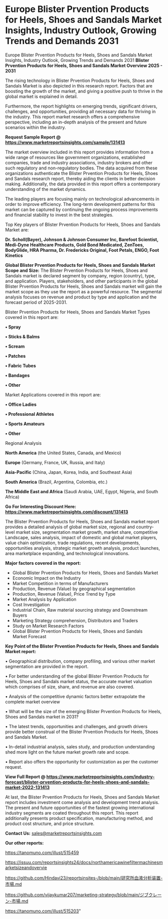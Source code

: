 # Europe Blister Prvention Products for Heels, Shoes and Sandals Market Insights, Industry Outlook, Growing Trends and Demands 2031
Europe Blister Prvention Products for Heels, Shoes and Sandals Market Insights, Industry Outlook, Growing Trends and Demands 2031
<Strong> Blister Prvention Products for Heels, Shoes and Sandals Market Overview 2025 - 2031</strong>

The rising technology in Blister Prvention Products for Heels, Shoes and Sandals Market is also depicted in this research report. Factors that are boosting the growth of the market, and giving a positive push to thrive in the global market is explained in detail.

Furthermore, the report highlights on emerging trends, significant drivers, challenges, and opportunities, providing all necessary data for thriving in the industry. This report market research offers a comprehensive perspective, including an in-depth analysis of the present and future scenarios within the industry.

<strong>Request Sample Report @ <a href=https://www.marketreportsinsights.com/sample/131413>https://www.marketreportsinsights.com/sample/131413</a></strong>

The market overview included in this report provides information from a wide range of resources like government organizations, established companies, trade and industry associations, industry brokers and other such regulatory and non-regulatory bodies. The data acquired from these organizations authenticate the Blister Prvention Products for Heels, Shoes and Sandals research report, thereby aiding the clients in better decision making. Additionally, the data provided in this report offers a contemporary understanding of the market dynamics.

The leading players are focusing mainly on technological advancements in order to improve efficiency. The long-term development patterns for this market can be captured by continuing the ongoing process improvements and financial stability to invest in the best strategies.

Top Key players of Blister Prvention Products for Heels, Shoes and Sandals Market are:

<strong>Dr. Scholl(Bayer), Johnson & Johnson Consumer Inc, Barefoot Scientist, Medi-Dyne Healthcare Products, Gold Bond Medicated, ZenToes, BodyGlide, HRA Pharma, Dr. Fredericks Original, Foot Petals, ENGO, Foot Kinetics</strong>

<strong><b>Global Blister Prvention Products for Heels, Shoes and Sandals Market Scope and Size:</b></strong>
The Blister Prvention Products for Heels, Shoes and Sandals market is declared segment by company, region (country), type, and application. Players, stakeholders, and other participants in the global Blister Prvention Products for Heels, Shoes and Sandals market will gain the market scope as they use the report as a powerful resource. The segmental analysis focuses on revenue and product by type and application and the forecast period of 2025-2031.

Blister Prvention Products for Heels, Shoes and Sandals Market Types covered in this report are:

<strong>• Spray

• Sticks & Balms

• Scream

• Patches

• Fabric Tubes

• Bandages

• Other</strong>

Market Applications covered in this report are:

<strong>• Office Ladies

• Professional Athletes

• Sports Amateurs

• Other</strong> 

Regional Analysis

<strong>North America</strong> (the United States, Canada, and Mexico)

<strong>Europe</strong> (Germany, France, UK, Russia, and Italy)

<strong>Asia-Pacific</strong> (China, Japan, Korea, India, and Southeast Asia)

<strong>South America</strong> (Brazil, Argentina, Colombia, etc.)

<strong>The Middle East and Africa</strong> (Saudi Arabia, UAE, Egypt, Nigeria, and South Africa)

<strong>Go For Interesting Discount Here: <a href=https://www.marketreportsinsights.com/discount/131413>https://www.marketreportsinsights.com/discount/131413</a></strong>

The Blister Prvention Products for Heels, Shoes and Sandals market report provides a detailed analysis of global market size, regional and country-level market size, segmentation market growth, market share, competitive Landscape, sales analysis, impact of domestic and global market players, value chain optimization, trade regulations, recent developments, opportunities analysis, strategic market growth analysis, product launches, area marketplace expanding, and technological innovations.

<strong><b>Major factors covered in the report:</b></strong>
<ul>
  <li>Global Blister Prvention Products for Heels, Shoes and Sandals Market </li>
  <li>Economic Impact on the Industry</li>
  <li>Market Competition in terms of Manufacturers</li>
  <li>Production, Revenue (Value) by geographical segmentation</li>
  <li>Production, Revenue (Value), Price Trend by Type</li>
  <li>Market Analysis by Application</li>
  <li>Cost Investigation</li>
  <li>Industrial Chain, Raw material sourcing strategy and Downstream Buyers</li>
  <li>Marketing Strategy comprehension, Distributors and Traders</li>
  <li>Study on Market Research Factors</li>
  <li>Global Blister Prvention Products for Heels, Shoes and Sandals Market Forecast</li>
</ul>

<strong><b>Key Point of the Blister Prvention Products for Heels, Shoes and Sandals Market report:</b></strong>

• Geographical distribution, company profiling, and various other market segmentation are provided in the report.

• For better understanding of the global Blister Prvention Products for Heels, Shoes and Sandals market status, the accurate market valuation which comprises of size, share, and revenue are also covered.

• Analysis of the competitive dynamic factors better extrapolate the complete market overview

• What will be the size of the emerging Blister Prvention Products for Heels, Shoes and Sandals market in 2031?

• The latest trends, opportunities and challenges, and growth drivers provide better construal of the Blister Prvention Products for Heels, Shoes and Sandals Market.

• In-detail industrial analysis, sales study, and production understanding shed more light on the future market growth rate and scope.

• Report also offers the opportunity for customization as per the customer request.

<strong><b>View Full Report @ <a href=https://www.marketreportsinsights.com/industry-forecast/blister-prvention-products-for-heels-shoes-and-sandals-market-2022-131413>https://www.marketreportsinsights.com/industry-forecast/blister-prvention-products-for-heels-shoes-and-sandals-market-2022-131413</a></b></strong>


At last, the Blister Prvention Products for Heels, Shoes and Sandals Market report includes investment come analysis and development trend analysis. The present and future opportunities of the fastest growing international industry segments are coated throughout this report. This report additionally presents product specification, manufacturing method, and product cost structure, and price structure.

<strong>Contact Us:</strong>
sales@marketreportsinsights.com

<strong>Our other reports:</strong>

<a href=https://tanomuno.com/illust/515459>https://tanomuno.com/illust/515459</a>

<a href=https://issuu.com/reportsinsights24/docs/northamericawinefiltermachinesmarketsizeandovervie>https://issuu.com/reportsinsights24/docs/northamericawinefiltermachinesmarketsizeandovervie</a>

<a href=https://github.com/Hindavi23/reportsinsites-/blob/main/研究所血液分析装置-市場.md>https://github.com/Hindavi23/reportsinsites-/blob/main/研究所血液分析装置-市場.md</a>

<a href=https://github.com/vijaykumar207/marketing-strategy/blob/main/ジブクレーン-市場.md>https://github.com/vijaykumar207/marketing-strategy/blob/main/ジブクレーン-市場.md</a>

<a href=https://tanomuno.com/illust/515203>https://tanomuno.com/illust/515203</a>"
